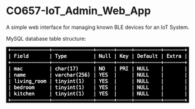 # CO657-IoT\_Admin\_Web\_App

A simple web interface for managing known BLE devices for an IoT System.

MySQL database table structure:

<img src="./MySQL_database_table.png">

